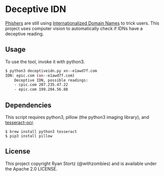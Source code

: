 # Deceptive IDN

[Phishers](https://www.bluecoat.com/security-blog/2014-05-22/bad-guys-using-internationalized-domain-names-idns) are still using [Internationalized Domain Names](https://en.wikipedia.org/wiki/Internationalized\_domain\_name) to trick users. This project uses computer vision to automatically check if IDNs have a deceptive reading.

## Usage

To use the tool, invoke it with python3.
```bash
$ python3 deceptiveidn.py xn--e1awd7f.com
IDN: еріс.com (xn--e1awd7f.com)
	Deceptive IDN, possible readings:
	- cpic.com 207.235.47.22
	- epic.com 199.204.56.88
```

## Dependencies

This script requires python3, pillow (the python3 imaging library), and [tesseract-ocr](https://github.com/tesseract-ocr/tesseract).

```
$ brew install python3 tesseract
$ pip3 install pillow
```


## License
This project copyright Ryan Stortz (@withzombies) and is available under the Apache 2.0 LICENSE.
